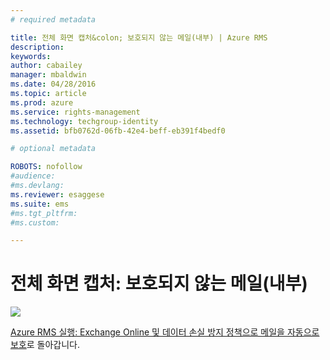 ```yaml
---
# required metadata

title: 전체 화면 캡처&colon; 보호되지 않는 메일(내부) | Azure RMS
description:
keywords:
author: cabailey
manager: mbaldwin
ms.date: 04/28/2016
ms.topic: article
ms.prod: azure
ms.service: rights-management
ms.technology: techgroup-identity
ms.assetid: bfb0762d-06fb-42e4-beff-eb391f4bedf0

# optional metadata

ROBOTS: nofollow
#audience:
#ms.devlang:
ms.reviewer: esaggese
ms.suite: ems
#ms.tgt_pltfrm:
#ms.custom:

---
```


# 전체 화면 캡처: 보호되지 않는 메일(내부)
![](./media/AzRMS_DLPUnprotectedEmail.png)

[Azure RMS 실행: Exchange Online 및 데이터 손실 방지 정책으로 메일을 자동으로 보호](http://technet.microsoft.com/library/jj585026.aspx)로 돌아갑니다.



<!--HONumber=Apr16_HO3-->


